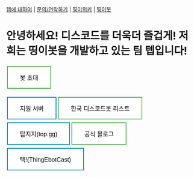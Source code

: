 [텝에 대하여](/about.teb) | [문의/연락하기](/contact.teb) | [띵이위키](/wiki.teb) | [띵이봇](/bot/thinge.teb)

# 안녕하세요! 디스코드를 더욱더 즐겁게! 저희는 띵이봇을 개발하고 있는 팀 텝입니다!
<style>
.button {
  background-color: #4CAF50; /* Green */
  border: none;
  color: white;
  padding: 16px 32px;
  text-align: center;
  text-decoration: none;
  display: inline-block;
  font-size: 16px;
  margin: 4px 2px;
  transition-duration: 0.4s;
  cursor: pointer;
}

.button1 {
  background-color: white;
  color: black;
  border: 2px solid #4CAF50;
}

.button1:hover {
  background-color: #4CAF50;
  color: white;
}

.button2 {
  background-color: white;
  color: black;
  border: 2px solid #008CBA;
}

.button2:hover {
  background-color: #008CBA;
  color: white;
</style><div class="animate__animated animate__bounceInLeft"><a href="http://invite.thingebot.kro.kr" target="_blank"><button class="button button1">봇 초대</button></a>
<a href="https://discord.gg/nrsVh8EUHE" target="_blank"><button class="button button2">지원 서버</button></a><a href="https://koreanbots.dev/bots/776239926684811314" target="_blank"><button class="button button1">한국 디스코드봇 리스트</button></a>
<a href="https://top.gg/bot/776239926684811314"><button class="button button2">탑지지(top.gg)</button></a><a href="http://blog.teb.kro.kr" target="_blank"><button class="button button1">공식 블로그</button></a><a href="https://cast.thingebot.kro.kr/WORK-TEC"><button class="button button2">텍!(ThingEbotCast)</button></a></div>
